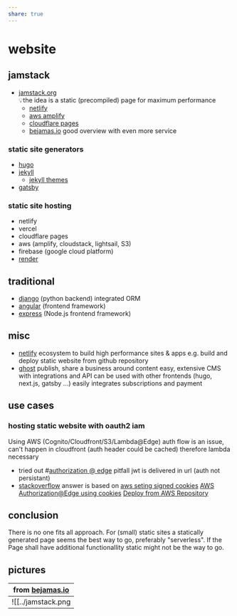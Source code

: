 ```yaml
---
share: true
---
```

# website
## jamstack
* [jamstack.org](https://jamstack.org/)  
  💡the idea is a static (precompiled) page for maximum performance
  * [netlify](https://www.netlify.com/)
  * [aws amplify](https://aws.amazon.com/de/amplify/)
  * [cloudflare pages](https://pages.cloudflare.com/)
  * [bejamas.io](https://bejamas.io/services/jamstack-website/)
  good overview with even more service
### static site generators
* [hugo](https://gohugo.io/)
* [jekyll](https://jekyllrb.com/)
	* [jekyll themes](https://jekyllthemes.io/free)
* [gatsby](https://www.gatsbyjs.com/)
### static site hosting
* netlify
* vercel
* cloudflare pages
* aws (amplify, cloudstack, lightsail, S3)
* firebase (google cloud platform)
* [render](https://render.com/pricing)
## traditional
* [django](https://www.djangoproject.com/) (python backend)
integrated ORM
* [angular](https://angular.io/) (frontend framework)
* [express](https://expressjs.com/de/) (Node.js frontend framework)
## misc
* [netlify](https://www.netlify.com/)
ecosystem to build high performance sites & apps
e.g. build and deploy static website from github repository
* [ghost](https://ghost.org/)
publish, share a business around content
easy, extensive CMS with integrations and API can be used with other frontends (hugo, next.js, gatsby ...)
easily integrates subscriptions and payment
## use cases
### hosting static website with oauth2 iam
Using AWS (Cognito/Cloudfront/S3/Lambda@Edge)
auth flow is an issue, can't happen in cloudfront (auth header could be cached) therefore lambda necessary
* tried out #[authorization @ edge](https://aws.amazon.com/de/blogs/networking-and-content-delivery/authorizationedge-how-to-use-lambdaedge-and-json-web-tokens-to-enhance-web-application-security/) pitfall jwt is delivered in url (auth not persistant)
* [stackoverflow](https://stackoverflow.com/questions/67031155/aws-static-website-cloudfront-signed-cookies) answer is based on [aws seting signed cookies](https://docs.aws.amazon.com/AmazonCloudFront/latest/DeveloperGuide/private-content-setting-signed-cookie-custom-policy.html)
[AWS Authorization@Edge using cookies](https://aws.amazon.com/de/blogs/networking-and-content-delivery/authorizationedge-using-cookies-protect-your-amazon-cloudfront-content-from-being-downloaded-by-unauthenticated-users/)
[Deploy from AWS Repository](https://console.aws.amazon.com/lambda/home?region=us-east-1#/create/app?applicationId=arn:aws:serverlessrepo:us-east-1:520945424137:applications/cloudfront-authorization-at-edge)
## conclusion
There is no one fits all approach.
For (small) static sites a statically generated page seems the best way to go, preferably "serverless".
If the Page shall have additional functionallity static might not be the way to go.
## pictures

|from [bejamas.io](bejamas.io)|
|---|
|![[../jamstack.png|jamstack.png]]|